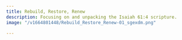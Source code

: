 ```yaml
---
title: Rebuild, Restore, Renew
description: Focusing on and unpacking the Isaiah 61:4 scripture.
image: "/v1664801448/Rebuild_Restore_Renew-01_sgexdm.png"

---
```


